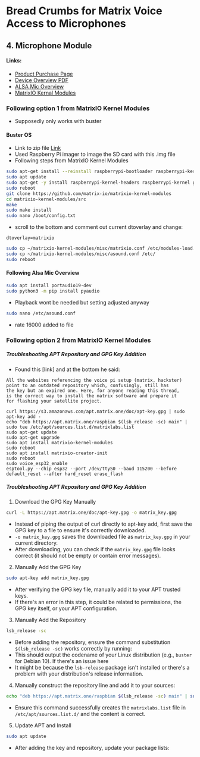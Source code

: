 # Bread Crumbs for Matrix Voice Access to Microphones



## 4. Microphone Module
#### Links:
- [Product Purchase Page](https://www.newark.com/matrix-labs/matrix-voice-esp/voice-development-board-spartan/dp/55AC2404?gclid=Cj0KCQjwiIOmBhDjARIsAP6YhSVaI4keeU8VfIYhUSqK6x4ST3JNHzf88cvQXWHzEGxW4CGrv8TJlCUaAo5qEALw_wcB&mckv=_dc%7Cpcrid%7C%7Cplid%7C%7Ckword%7C%7Cmatch%7C%7Cslid%7C%7Cproduct%7C55AC2404%7Cpgrid%7C%7Cptaid%7C%7C&CMP=KNC-GUSA-PMAX-Shopping-High-ROAS-S40)
- [Device Overview PDF](https://www.farnell.com/datasheets/2608206.pdf?_ga=2.219371345.993533472.1539793131-901402398.1539269224)
- [ALSA Mic Overview](https://matrix-io.github.io/matrix-documentation/matrix-lite/py-reference/alsa-mics/)
- [MatrixIO Kernal Modules](https://github.com/matrix-io/matrixio-kernel-modules/blob/master/README.md#option-1-package-installation)

### Following option 1 from MatrixIO Kernel Modules
- Supposedly only works with buster

#### Buster OS
- Link to zip file [Link](https://downloads.raspberrypi.org/raspios_armhf/images/raspios_armhf-2021-05-28/2021-05-07-raspios-buster-armhf.zip)
- Used Raspberry Pi imager to image the SD card with this .img file
- Following steps from MatrixIO Kernel Modules

```zsh
sudo apt-get install --reinstall raspberrypi-bootloader raspberrypi-kernel
sudo apt update
sudo apt-get -y install raspberrypi-kernel-headers raspberrypi-kernel git 
sudo reboot
git clone https://github.com/matrix-io/matrixio-kernel-modules
cd matrixio-kernel-modules/src
make
sudo make install
sudo nano /boot/config.txt
```
- scroll to the bottom and comment out current dtoverlay and change:
~~~
dtoverlay=matrixio
~~~
```zsh
sudo cp ~/matrixio-kernel-modules/misc/matrixio.conf /etc/modules-load.d/
sudo cp ~/matrixio-kernel-modules/misc/asound.conf /etc/
sudo reboot
```

#### Following Alsa Mic Overview
```zsh
sudo apt install portaudio19-dev 
sudo python3 -m pip install pyaudio
```
- Playback wont be needed but setting adjusted anyway
```zsh
sudo nano /etc/asound.conf
```
- rate 16000 added to file


### Following option 2 from MatrixIO Kernel Modules

##### Troubleshooting APT Repository and GPG Key Addition
- Found this [link] and at the bottom he said:
~~~
All the websites referencing the voice pi setup (matrix, hackster) 
point to an outdated repository which, confusingly, still has 
the key but an expired one. Here, for anyone reading this thread, 
is the correct way to install the matrix software and prepare it 
for flashing your satellite project.
~~~
~~~
curl https://s3.amazonaws.com/apt.matrix.one/doc/apt-key.gpg | sudo apt-key add -
echo "deb https://apt.matrix.one/raspbian $(lsb_release -sc) main" | sudo tee /etc/apt/sources.list.d/matrixlabs.list
sudo apt-get update
sudo apt-get upgrade
sudo apt install matrixio-kernel-modules
sudo reboot
sudo apt install matrixio-creator-init
sudo reboot
sudo voice_esp32_enable
esptool.py --chip esp32 --port /dev/ttyS0 --baud 115200 --before default_reset --after hard_reset erase_flash
~~~


##### Troubleshooting APT Repository and GPG Key Addition

1. Download the GPG Key Manually
```bash
curl -L https://apt.matrix.one/doc/apt-key.gpg -o matrix_key.gpg
```
- Instead of piping the output of curl directly to apt-key add, first save the GPG key to a file to ensure it's correctly downloaded.
- `-o matrix_key.gpg` saves the downloaded file as `matrix_key.gpg` in your current directory.
- After downloading, you can check if the `matrix_key.gpg` file looks correct (it should not be empty or contain error messages).

2. Manually Add the GPG Key
```bash
sudo apt-key add matrix_key.gpg
```
- After verifying the GPG key file, manually add it to your APT trusted keys.
- If there's an error in this step, it could be related to permissions, the GPG key itself, or your APT configuration.

3. Manually Add the Repository
```bash
lsb_release -sc
```
- Before adding the repository, ensure the command substitution `$(lsb_release -sc)` works correctly by running:
- This should output the codename of your Linux distribution (e.g., `buster` for Debian 10). If there's an issue here
- It might be because the `lsb-release` package isn't installed or there's a problem with your distribution's release information.

4. Manually construct the repository line and add it to your sources:
```bash
echo "deb https://apt.matrix.one/raspbian $(lsb_release -sc) main" | sudo tee /etc/apt/sources.list.d/matrixlabs.list
```
- Ensure this command successfully creates the `matrixlabs.list` file in `/etc/apt/sources.list.d/` and the content is correct.

5. Update APT and Install
```bash
sudo apt update
```
- After adding the key and repository, update your package lists:










